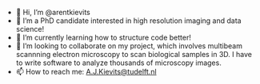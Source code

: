 - 👋 Hi, I’m @arentkievits
- 👀 I’m a PhD candidate interested in high resolution imaging and data science!
- 🌱 I’m currently learning how to structure code better!
- 💞️ I’m looking to collaborate on my project, which involves multibeam scannning electron microscopy to scan biological samples in 3D. I have to write software to analyze thousands of microscopy images.
- 📫 How to reach me: A.J.Kievits@tudelft.nl
